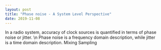```yaml
---
layout: post
title: "Phase noise - A System Level Perspective"
date: 2019-11-08
---
```


In a radio system, accuracy of clock sources is quantified in terms of phase noise or jitter. \n
Phase noise is a frequency domain description, while jitter is a time domain description.
Mixing
Sampling

<a href="pdf/article_phase_noise_td_ver1.0.pdf" class="image fit"></a>	


